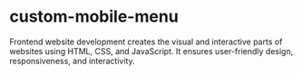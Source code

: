 # custom-mobile-menu
Frontend website development creates the visual and interactive parts of websites using HTML, CSS, and JavaScript. It ensures user-friendly design, responsiveness, and interactivity.
